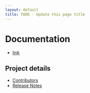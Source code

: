 ```yaml
---
layout: default
title: TODO - Update this page title
---
```


# Documentation

* [link](docs/index.md)

## Project details

* [Contributors](contributors.md)
* [Release Notes](release-notes/index.md)
